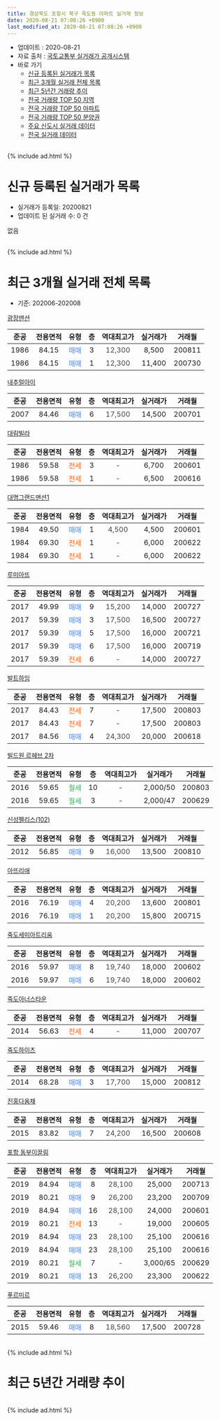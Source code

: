 ```yaml
---
title: 경상북도 포항시 북구 죽도동 아파트 실거래 정보
date: 2020-08-21 07:08:26 +0900
last_modified_at: 2020-08-21 07:08:26 +0900
---
```


* 업데이트 : 2020-08-21
* 자료 출처 : [국토교통부 실거래가 공개시스템](http://rt.molit.go.kr)
* 바로 가기
    * [신규 등록된 실거래가 목록](#신규-등록된-실거래가-목록)
    * [최근 3개월 실거래 전체 목록](#최근-3개월-실거래-전체-목록)
    * [최근 5년간 거래량 추이](#최근-5년간-거래량-추이)
    * [전국 거래량 TOP 50 지역](https://inasie.github.io/apt-trade-info/최근-3개월-전국에서-가장-거래가-많이-발생한-지역)
    * [전국 거래량 TOP 50 아파트](https://inasie.github.io/apt-trade-info/최근-3개월-전국에서-가장-거래가-많이-발생한-아파트)
    * [전국 거래량 TOP 50 분양권](https://inasie.github.io/apt-trade-info/최근-3개월-전국에서-가장-거래가-많이-발생한-분양권)
    * [주요 신도시 실거래 데이터](https://inasie.github.io/apt-trade-info/주요-신도시)
    * [전국 실거래 데이터](https://inasie.github.io/apt-trade-info/전국)
<br>
{% include ad.html %}
<br>

# 신규 등록된 실거래가 목록
* 실거래가 등록일: 20200821
* 업데이트 된 실거래 수: 0 건

없음

<br>
{% include ad.html %}
<br>

# 최근 3개월 실거래 전체 목록
* 기준: 202006-202008


[광장맨션](https://search.naver.com/search.naver?query=%EA%B2%BD%EC%83%81%EB%B6%81%EB%8F%84+%ED%8F%AC%ED%95%AD%EC%8B%9C+%EB%B6%81%EA%B5%AC+%EC%A3%BD%EB%8F%84%EB%8F%99+%EA%B4%91%EC%9E%A5%EB%A7%A8%EC%85%98)

|준공|전용면적|유형|층|역대최고가|실거래가|거래월|
|:---:|:---:|:---:|:---:|:---:|:---:|:---:|
|1986|84.15|<span style="color:#4285f3">매매</span>|3|<span style="color:#444444">12,300</span>|8,500|200811|
|1986|84.15|<span style="color:#4285f3">매매</span>|1|<span style="color:#444444">12,300</span>|11,400|200730|

[내추럴아이](https://search.naver.com/search.naver?query=%EA%B2%BD%EC%83%81%EB%B6%81%EB%8F%84+%ED%8F%AC%ED%95%AD%EC%8B%9C+%EB%B6%81%EA%B5%AC+%EC%A3%BD%EB%8F%84%EB%8F%99+%EB%82%B4%EC%B6%94%EB%9F%B4%EC%95%84%EC%9D%B4)

|준공|전용면적|유형|층|역대최고가|실거래가|거래월|
|:---:|:---:|:---:|:---:|:---:|:---:|:---:|
|2007|84.46|<span style="color:#4285f3">매매</span>|6|<span style="color:#444444">17,500</span>|14,500|200701|

[대림빌라](https://search.naver.com/search.naver?query=%EA%B2%BD%EC%83%81%EB%B6%81%EB%8F%84+%ED%8F%AC%ED%95%AD%EC%8B%9C+%EB%B6%81%EA%B5%AC+%EC%A3%BD%EB%8F%84%EB%8F%99+%EB%8C%80%EB%A6%BC%EB%B9%8C%EB%9D%BC)

|준공|전용면적|유형|층|역대최고가|실거래가|거래월|
|:---:|:---:|:---:|:---:|:---:|:---:|:---:|
|1986|59.58|<span style="color:#ff5a00">전세</span>|3|<span style="color:#444444">-</span>|6,700|200601|
|1986|59.58|<span style="color:#ff5a00">전세</span>|1|<span style="color:#444444">-</span>|6,500|200616|

[대명그랜드맨션1](https://search.naver.com/search.naver?query=%EA%B2%BD%EC%83%81%EB%B6%81%EB%8F%84+%ED%8F%AC%ED%95%AD%EC%8B%9C+%EB%B6%81%EA%B5%AC+%EC%A3%BD%EB%8F%84%EB%8F%99+%EB%8C%80%EB%AA%85%EA%B7%B8%EB%9E%9C%EB%93%9C%EB%A7%A8%EC%85%981)

|준공|전용면적|유형|층|역대최고가|실거래가|거래월|
|:---:|:---:|:---:|:---:|:---:|:---:|:---:|
|1984|49.50|<span style="color:#4285f3">매매</span>|1|<span style="color:#444444">4,500</span>|4,500|200601|
|1984|69.30|<span style="color:#ff5a00">전세</span>|1|<span style="color:#444444">-</span>|6,000|200622|
|1984|69.30|<span style="color:#ff5a00">전세</span>|1|<span style="color:#444444">-</span>|6,000|200622|

[루미아뜨](https://search.naver.com/search.naver?query=%EA%B2%BD%EC%83%81%EB%B6%81%EB%8F%84+%ED%8F%AC%ED%95%AD%EC%8B%9C+%EB%B6%81%EA%B5%AC+%EC%A3%BD%EB%8F%84%EB%8F%99+%EB%A3%A8%EB%AF%B8%EC%95%84%EB%9C%A8)

|준공|전용면적|유형|층|역대최고가|실거래가|거래월|
|:---:|:---:|:---:|:---:|:---:|:---:|:---:|
|2017|49.99|<span style="color:#4285f3">매매</span>|9|<span style="color:#444444">15,200</span>|14,000|200727|
|2017|59.39|<span style="color:#4285f3">매매</span>|3|<span style="color:#444444">17,500</span>|16,500|200727|
|2017|59.39|<span style="color:#4285f3">매매</span>|5|<span style="color:#444444">17,500</span>|16,000|200721|
|2017|59.39|<span style="color:#4285f3">매매</span>|6|<span style="color:#444444">17,500</span>|16,000|200719|
|2017|59.39|<span style="color:#ff5a00">전세</span>|6|<span style="color:#444444">-</span>|14,000|200727|

[발트하임](https://search.naver.com/search.naver?query=%EA%B2%BD%EC%83%81%EB%B6%81%EB%8F%84+%ED%8F%AC%ED%95%AD%EC%8B%9C+%EB%B6%81%EA%B5%AC+%EC%A3%BD%EB%8F%84%EB%8F%99+%EB%B0%9C%ED%8A%B8%ED%95%98%EC%9E%84)

|준공|전용면적|유형|층|역대최고가|실거래가|거래월|
|:---:|:---:|:---:|:---:|:---:|:---:|:---:|
|2017|84.43|<span style="color:#ff5a00">전세</span>|7|<span style="color:#444444">-</span>|17,500|200803|
|2017|84.43|<span style="color:#ff5a00">전세</span>|7|<span style="color:#444444">-</span>|17,500|200803|
|2017|84.56|<span style="color:#4285f3">매매</span>|4|<span style="color:#444444">24,300</span>|20,000|200618|

[빌드원 르헤브 2차](https://search.naver.com/search.naver?query=%EA%B2%BD%EC%83%81%EB%B6%81%EB%8F%84+%ED%8F%AC%ED%95%AD%EC%8B%9C+%EB%B6%81%EA%B5%AC+%EC%A3%BD%EB%8F%84%EB%8F%99+%EB%B9%8C%EB%93%9C%EC%9B%90+%EB%A5%B4%ED%97%A4%EB%B8%8C+2%EC%B0%A8)

|준공|전용면적|유형|층|역대최고가|실거래가|거래월|
|:---:|:---:|:---:|:---:|:---:|:---:|:---:|
|2016|59.65|<span style="color:#34a853">월세</span>|10|<span style="color:#444444">-</span>|2,000/50|200803|
|2016|59.65|<span style="color:#34a853">월세</span>|3|<span style="color:#444444">-</span>|2,000/47|200629|

[신성펠리스(102)](https://search.naver.com/search.naver?query=%EA%B2%BD%EC%83%81%EB%B6%81%EB%8F%84+%ED%8F%AC%ED%95%AD%EC%8B%9C+%EB%B6%81%EA%B5%AC+%EC%A3%BD%EB%8F%84%EB%8F%99+%EC%8B%A0%EC%84%B1%ED%8E%A0%EB%A6%AC%EC%8A%A4%28102%29)

|준공|전용면적|유형|층|역대최고가|실거래가|거래월|
|:---:|:---:|:---:|:---:|:---:|:---:|:---:|
|2012|56.85|<span style="color:#4285f3">매매</span>|9|<span style="color:#444444">16,000</span>|13,500|200810|

[아뜨리애](https://search.naver.com/search.naver?query=%EA%B2%BD%EC%83%81%EB%B6%81%EB%8F%84+%ED%8F%AC%ED%95%AD%EC%8B%9C+%EB%B6%81%EA%B5%AC+%EC%A3%BD%EB%8F%84%EB%8F%99+%EC%95%84%EB%9C%A8%EB%A6%AC%EC%95%A0)

|준공|전용면적|유형|층|역대최고가|실거래가|거래월|
|:---:|:---:|:---:|:---:|:---:|:---:|:---:|
|2016|76.19|<span style="color:#4285f3">매매</span>|4|<span style="color:#444444">20,200</span>|13,600|200801|
|2016|76.19|<span style="color:#4285f3">매매</span>|1|<span style="color:#444444">20,200</span>|15,800|200715|

[죽도세미아트리움](https://search.naver.com/search.naver?query=%EA%B2%BD%EC%83%81%EB%B6%81%EB%8F%84+%ED%8F%AC%ED%95%AD%EC%8B%9C+%EB%B6%81%EA%B5%AC+%EC%A3%BD%EB%8F%84%EB%8F%99+%EC%A3%BD%EB%8F%84%EC%84%B8%EB%AF%B8%EC%95%84%ED%8A%B8%EB%A6%AC%EC%9B%80)

|준공|전용면적|유형|층|역대최고가|실거래가|거래월|
|:---:|:---:|:---:|:---:|:---:|:---:|:---:|
|2016|59.97|<span style="color:#4285f3">매매</span>|8|<span style="color:#444444">19,740</span>|18,000|200602|
|2016|59.97|<span style="color:#4285f3">매매</span>|6|<span style="color:#444444">19,740</span>|18,000|200602|

[죽도아너스타운](https://search.naver.com/search.naver?query=%EA%B2%BD%EC%83%81%EB%B6%81%EB%8F%84+%ED%8F%AC%ED%95%AD%EC%8B%9C+%EB%B6%81%EA%B5%AC+%EC%A3%BD%EB%8F%84%EB%8F%99+%EC%A3%BD%EB%8F%84%EC%95%84%EB%84%88%EC%8A%A4%ED%83%80%EC%9A%B4)

|준공|전용면적|유형|층|역대최고가|실거래가|거래월|
|:---:|:---:|:---:|:---:|:---:|:---:|:---:|
|2014|56.63|<span style="color:#ff5a00">전세</span>|4|<span style="color:#444444">-</span>|11,000|200707|

[죽도하이츠](https://search.naver.com/search.naver?query=%EA%B2%BD%EC%83%81%EB%B6%81%EB%8F%84+%ED%8F%AC%ED%95%AD%EC%8B%9C+%EB%B6%81%EA%B5%AC+%EC%A3%BD%EB%8F%84%EB%8F%99+%EC%A3%BD%EB%8F%84%ED%95%98%EC%9D%B4%EC%B8%A0)

|준공|전용면적|유형|층|역대최고가|실거래가|거래월|
|:---:|:---:|:---:|:---:|:---:|:---:|:---:|
|2014|68.28|<span style="color:#4285f3">매매</span>|3|<span style="color:#444444">17,700</span>|15,000|200812|

[진홍다옴채](https://search.naver.com/search.naver?query=%EA%B2%BD%EC%83%81%EB%B6%81%EB%8F%84+%ED%8F%AC%ED%95%AD%EC%8B%9C+%EB%B6%81%EA%B5%AC+%EC%A3%BD%EB%8F%84%EB%8F%99+%EC%A7%84%ED%99%8D%EB%8B%A4%EC%98%B4%EC%B1%84)

|준공|전용면적|유형|층|역대최고가|실거래가|거래월|
|:---:|:---:|:---:|:---:|:---:|:---:|:---:|
|2015|83.82|<span style="color:#4285f3">매매</span>|7|<span style="color:#444444">24,200</span>|16,500|200608|

[포항 동부이끌림](https://search.naver.com/search.naver?query=%EA%B2%BD%EC%83%81%EB%B6%81%EB%8F%84+%ED%8F%AC%ED%95%AD%EC%8B%9C+%EB%B6%81%EA%B5%AC+%EC%A3%BD%EB%8F%84%EB%8F%99+%ED%8F%AC%ED%95%AD+%EB%8F%99%EB%B6%80%EC%9D%B4%EB%81%8C%EB%A6%BC)

|준공|전용면적|유형|층|역대최고가|실거래가|거래월|
|:---:|:---:|:---:|:---:|:---:|:---:|:---:|
|2019|84.94|<span style="color:#4285f3">매매</span>|8|<span style="color:#444444">28,100</span>|25,000|200713|
|2019|80.21|<span style="color:#4285f3">매매</span>|9|<span style="color:#444444">26,200</span>|23,200|200709|
|2019|84.94|<span style="color:#4285f3">매매</span>|16|<span style="color:#444444">28,100</span>|24,000|200601|
|2019|80.21|<span style="color:#ff5a00">전세</span>|13|<span style="color:#444444">-</span>|19,000|200605|
|2019|84.94|<span style="color:#4285f3">매매</span>|23|<span style="color:#444444">28,100</span>|25,100|200616|
|2019|84.94|<span style="color:#4285f3">매매</span>|23|<span style="color:#444444">28,100</span>|25,100|200616|
|2019|80.21|<span style="color:#34a853">월세</span>|7|<span style="color:#444444">-</span>|3,000/65|200629|
|2019|80.21|<span style="color:#4285f3">매매</span>|13|<span style="color:#444444">26,200</span>|23,300|200622|

[푸르미르](https://search.naver.com/search.naver?query=%EA%B2%BD%EC%83%81%EB%B6%81%EB%8F%84+%ED%8F%AC%ED%95%AD%EC%8B%9C+%EB%B6%81%EA%B5%AC+%EC%A3%BD%EB%8F%84%EB%8F%99+%ED%91%B8%EB%A5%B4%EB%AF%B8%EB%A5%B4)

|준공|전용면적|유형|층|역대최고가|실거래가|거래월|
|:---:|:---:|:---:|:---:|:---:|:---:|:---:|
|2015|59.46|<span style="color:#4285f3">매매</span>|8|<span style="color:#444444">18,560</span>|17,500|200728|


<br>
{% include ad.html %}
<br>

# 최근 5년간 거래량 추이


<div style="width:100%;">
    <canvas id="deal_progress" height="200"></canvas>
</div>

<script>
new Chart(document.getElementById("deal_progress"), {
    type: 'line',
    data: {
        labels: ['201508','201509','201510','201511','201512','201601','201602','201603','201604','201605','201606','201607','201608','201609','201610','201611','201612','201701','201702','201703','201704','201705','201706','201707','201708','201709','201710','201711','201712','201801','201802','201803','201804','201805','201806','201807','201808','201809','201810','201811','201812','201901','201902','201903','201904','201905','201906','201907','201908','201909','201910','201911','201912','202001','202002','202003','202004','202005','202006','202007','202008'],
        datasets: [{
            label: '매매',
            pointRadius: 1,
            data: [10, 8, 13, 10, 19, 11, 11, 8, 8, 11, 16, 10, 10, 16, 26, 22, 22, 9, 16, 26, 9, 15, 20, 15, 9, 8, 10, 12, 7, 13, 10, 7, 3, 5, 9, 6, 6, 6, 3, 3, 11, 5, 5, 26, 7, 8, 1, 6, 5, 5, 9, 2, 7, 8, 4, 4, 6, 11, 9, 10, 4],
            borderColor: "rgba(255, 201, 14, 1)",
            backgroundColor: "rgba(255, 201, 14, 0.5)",
            fill: false,
            lineTension: 0
        },{
            label: '전월세',
            pointRadius: 1,
            data: [0, 1, 0, 1, 3, 2, 8, 3, 1, 4, 2, 3, 7, 7, 8, 3, 5, 3, 5, 19, 6, 6, 1, 8, 10, 6, 7, 6, 6, 6, 6, 6, 6, 9, 5, 4, 4, 5, 5, 5, 6, 7, 3, 7, 4, 10, 3, 3, 13, 12, 6, 9, 2, 7, 10, 6, 10, 5, 7, 2, 3],
            borderColor: "rgba(0, 141, 185, 1)",
            backgroundColor: "rgba(0, 141, 185, 0.5)",
            fill: false,
            lineTension: 0
        }
        ]
    },
    options: {
        responsive: true,
        title: {
            display: false
        },
        tooltips: {
            mode: 'index',
            intersect: false
        },
        hover: {
            mode: 'nearest',
            intersect: true
        },
        scales: {
            xAxes: [{
                display: true,
                scaleLabel: {
                    display: true,
                    labelString: '년/월'
                }
            }],
            yAxes: [{
                display: true,
                ticks: {
                    suggestedMin: 0,
                },
                scaleLabel: {
                    display: true,
                    labelString: '실거래 수'
                }
            }]
        }
    }
});

</script>


<br>
{% include ad.html %}
<br>

